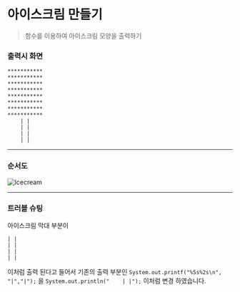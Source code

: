 # 아이스크림 만들기

> 함수를 이용하여 아이스크림 모양을 출력하기

### 출력시 화면
```
***********
***********
***********
***********
***********
***********
***********
***********
    | |
    | |
    | |
    | |
```

___

### 순서도
![Icecream](https://github.com/minsik321/tset/assets/141251335/7eea3756-99f9-45fb-a2cb-b73125f9316a)

___

### 트러블 슈팅
아이스크림 막대 부분이
```
| |
| |
| |
| |
``` 

이처럼 출력 된다고 들어서 기존의 출력 부분인 `System.out.printf("%5s%2s\n", "|","|");` 을
`System.out.println("    | |");` 이처럼 변경 하였습니다.